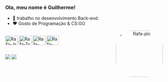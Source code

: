 
### Ola, meu nome é Guilherme!

-   🔭 trabalho no desenvolvimento Back-end.
-   ❤️ Gosto de Programação & CS:GO  

<div align="center">
  <a href="https://github.com/GuilhermeMelo01">
  <img align="right" alt="Rafa-pic" height="150" style="border-radius:50px;" src="https://cdn.discordapp.com/attachments/937340483997421593/937484778628861962/programando.gif">
</div>
  
  <div style="display: inline_block"><br>
  <img align="center" alt="Rafa-Js" height="30" width="40" src="https://cdn.jsdelivr.net/gh/devicons/devicon/icons/java/java-original-wordmark.svg" />
  <img align="center" alt="Rafa-Ts" height="30" width="40" src="https://cdn.jsdelivr.net/gh/devicons/devicon/icons/mysql/mysql-plain-wordmark.svg" />
  <img align="center" alt="Rafa-React" height="30" width="40" src="https://cdn.jsdelivr.net/gh/devicons/devicon/icons/spring/spring-original.svg" />
  <img align="center" alt="Rafa-HTML" height="30" width="40" src="https://cdn.jsdelivr.net/gh/devicons/devicon/icons/git/git-original.svg" />
  
</div>

  
  ##
  <div> 

  <a href="https://www.instagram.com/guilherme_mell0/" target="_blank"><img src="https://img.shields.io/badge/-Instagram-%23E4405F?style=for-the-badge&logo=instagram&logoColor=white" target="_blank"></a>
  <a href="https://www.linkedin.com/in/guillherme-melo/" target="_blank"><img src="https://img.shields.io/badge/-LinkedIn-%230077B5?style=for-the-badge&logo=linkedin&logoColor=white" target="_blank"></a> 
</div>
